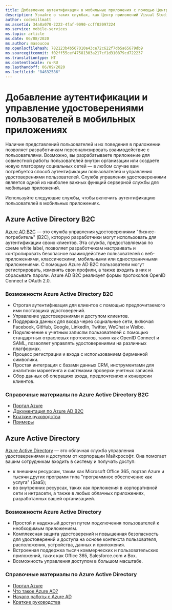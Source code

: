 ```yaml
---
title: Добавление аутентификации в мобильные приложения с помощью Центра приложений Visual Studio и служб Azure
description: Узнайте о таких службах, как Центр приложений Visual Studio, которые помогают настроить аутентификацию пользователей и позволяют мобильным приложениям выполнять аутентификацию с помощью учетных записей социальных сетей, Azure Active Directory и настраиваемой аутентификации.
author: codemillmatt
ms.assetid: 34a8a070-2222-4faf-9090-ccff02097224
ms.service: mobile-services
ms.topic: article
ms.date: 06/08/2020
ms.author: masoucou
ms.openlocfilehash: 782123b4b567010a43ce72c622f7db5a65679db9
ms.sourcegitcommit: f02ff55cef47581303a217cf1d310879cd722237
ms.translationtype: HT
ms.contentlocale: ru-RU
ms.lasthandoff: 06/09/2020
ms.locfileid: "84632586"
---
```

# <a name="add-authentication-and-manage-user-identities-in-your-mobile-apps"></a>Добавление аутентификации и управление удостоверениями пользователей в мобильных приложениях

Наличие представлений пользователей и их поведения в приложении позволяет разработчикам персонализировать взаимодействие с пользователями. Возможно, вы разрабатываете приложение для совместной работы пользователей внутри организации или создаете новую платформу социальных сетей — в любом случае вам потребуется способ аутентификации пользователей и управления удостоверениями пользователей. Служба управления удостоверениями является одной из наиболее важных функций серверной службы для мобильных приложений.

Используйте следующие службы, чтобы включить аутентификацию пользователей в мобильных приложениях.

## <a name="azure-active-directory-b2c"></a>Azure Active Directory B2C

[Azure AD B2C](https://azure.microsoft.com/services/active-directory-b2c/) — это служба управления удостоверениями "бизнес-потребитель" (B2C), которую разработчики могут использовать для аутентификации своих клиентов. Эта служба, предоставляемая по схеме white label, позволяет разработчикам настраивать и контролировать безопасное взаимодействие пользователей с веб-приложениями, классическими, мобильными или одностраничными приложениями. С помощью Azure AD B2C пользователи могут регистрировать, изменять свои профили, а также входить в них и сбрасывать пароли. Azure AD B2C реализует формы протоколов OpenID Connect и OAuth 2.0. 

### <a name="azure-active-directory-b2c-features"></a>Возможности Azure Active Directory B2C

- Строгая аутентификация для клиентов с помощью предпочитаемого ими поставщика удостоверений.
- Управление удостоверениями и доступом клиентов.
- Поддержка данных для входа через социальные сети, включая Facebook, GitHub, Google, LinkedIn, Twitter, WeChat и Weibo.
- Подключение к учетным записям пользователей с помощью стандартных отраслевых протоколов, таких как OpenID Connect и SAML, позволяет управлять удостоверениями на различных платформах.
- Процесс регистрации и входа с использованием фирменной символики.
- Простая интеграция с базами данных CRM, инструментами для аналитики маркетинга и системами проверки учетных записей.
- Сбор данных об операциях входа, предпочтениях и конверсии клиентов.

### <a name="azure-active-directory-b2c-references"></a>Справочные материалы по Azure Active Directory B2C

- [Портал Azure](https://portal.azure.com/)
- [Документация по Azure AD B2C](/azure/active-directory-b2c/)
- [Краткие руководства](/azure/active-directory-b2c/active-directory-b2c-quickstarts-web-app)
- [Примеры](/azure/active-directory-b2c/code-samples)

## <a name="azure-active-directory"></a>Azure Active Directory

[Azure Active Directory](https://azure.microsoft.com/services/active-directory/) — это облачная служба управления удостоверениями и доступом от корпорации Майкрософт. Она помогает вашим сотрудникам входить в систему и получать доступ:

- к внешним ресурсам, таким как Microsoft Office 365, портал Azure и тысячи других программ типа "программное обеспечение как услуга" (SaaS);
- во внутренних ресурсах, таких как приложения в корпоративной сети и интрасети, а также в любых облачных приложениях, разработанных вашей организацией.

### <a name="azure-active-directory-features"></a>Возможности Azure Active Directory

- Простой и надежный доступ путем подключения пользователей к необходимым приложениям.
- Комплексная защита удостоверений и повышенная безопасность для удостоверений и доступа на основе контекста пользователя, расположения, устройства, данных и приложения.
- Встроенная поддержка тысяч коммерческих и пользовательских приложений, таких как Office 365, Salesforce.com и Box.
- Возможность управления доступом в большом масштабе.

### <a name="azure-active-directory-references"></a>Справочные материалы по Azure Active Directory

- [Портал Azure](https://portal.azure.com/)
- [Что такое Azure AD?](/azure/active-directory/fundamentals/active-directory-whatis)
- [Начало работы с Azure AD](/azure/active-directory/fundamentals/active-directory-whatis)
- [Краткие руководства](/azure/active-directory/fundamentals/active-directory-access-create-new-tenant)